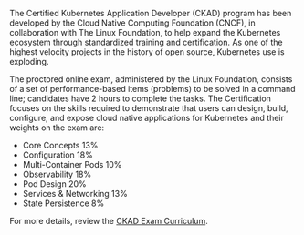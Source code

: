 The Certified Kubernetes Application Developer (CKAD) program has been developed by the Cloud Native Computing Foundation (CNCF), in collaboration with The Linux Foundation, to help expand the Kubernetes ecosystem through standardized training and certification. As one of the highest velocity projects in the history of open source, Kubernetes use is exploding.

The proctored online exam, administered by the Linux Foundation, consists of a set of performance-based items (problems) to be solved in a command line; candidates have 2 hours to complete the tasks. The Certification focuses on the skills required to demonstrate that users can design, build, configure, and expose cloud native applications for Kubernetes and their weights on the exam are:

- Core Concepts 13%
- Configuration 18%
- Multi-Container Pods 10%
- Observability 18%
- Pod Design 20%
- Services & Networking 13%
- State Persistence 8%


For more details, review the [CKAD Exam Curriculum](https://rx-m.com/wp-content/uploads/2019/03/CKAD_Curriculum_V1.13.0.pdf).
